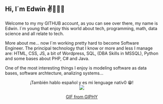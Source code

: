 
## Hi, I´m Edwin  ✌👋🏼😁

Welcome to my my GITHUB account, as you can see over there, my name is Edwin. I´m young that enjoy this world about tech, programming, math, data science and all relate to tech.

More about me... now I´m working pretty hard to become Software Engineer. The principal technology that I know or more and less I manage are: HTML, CSS, JS, a bit of Wordpress, SQL, (DBA Skills in MSSQL), Python and some bases about PHP, C# and Java.

One of the most interesting things I enjoy is modeling software as data bases, software archtecture, analizing systems...

<center>
¡También hablo español y es mi lenguage nativ0 😁!
</center>

<center>
<img src="https://media.giphy.com/media/3ov9jNziFTMfzSumAw/giphy.gif"/>
<p><a href="https://giphy.com/gifs/usnationalarchives-vintage-computer-3ov9jNziFTMfzSumAw">GIF from GIPHY</a></p>
</center>
